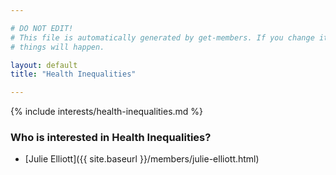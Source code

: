 ```yaml
---

# DO NOT EDIT!
# This file is automatically generated by get-members. If you change it, bad
# things will happen.

layout: default
title: "Health Inequalities"

---
```


{% include interests/health-inequalities.md %}

### Who is interested in Health Inequalities?


* [Julie Elliott]({{ site.baseurl }}/members/julie-elliott.html)
